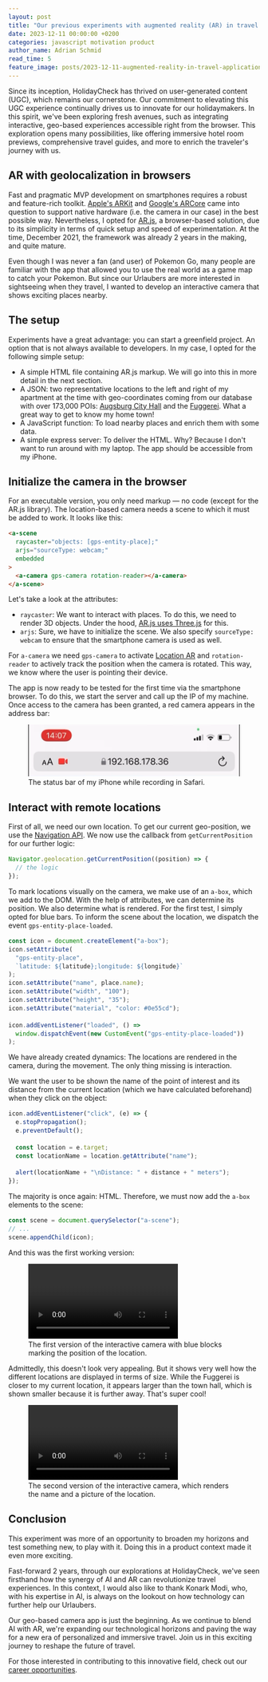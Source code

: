 ```yaml
---
layout: post
title: "Our previous experiments with augmented reality (AR) in travel applications"
date: 2023-12-11 00:00:00 +0200
categories: javascript motivation product
author_name: Adrian Schmid
read_time: 5
feature_image: posts/2023-12-11-augmented-reality-in-travel-applications/augmented-reality.jpg
---
```


Since its inception, HolidayCheck has thrived on user-generated content (UGC), which remains our cornerstone. Our commitment to elevating this UGC experience continually drives us to innovate for our holidaymakers. In this spirit, we've been exploring fresh avenues, such as integrating interactive, geo-based experiences accessible right from the browser. This exploration opens many possibilities, like offering immersive hotel room previews, comprehensive travel guides, and more to enrich the traveler's journey with us.

## AR with geolocalization in browsers

Fast and pragmatic MVP development on smartphones requires a robust and feature-rich toolkit. [Apple's ARKit](https://developer.apple.com/augmented-reality/arkit/) and [Google's ARCore](https://developers.google.com/ar?hl=en) came into question to support native hardware (i.e. the camera in our case) in the best possible way. Nevertheless, I opted for [AR.js](https://github.com/AR-js-org/AR.js), a browser-based solution, due to its simplicity in terms of quick setup and speed of experimentation. At the time, December 2021, the framework was already 2 years in the making, and quite mature.

Even though I was never a fan (and user) of Pokemon Go, many people are familiar with the app that allowed you to use the real world as a game map to catch your Pokemon. But since our Urlaubers are more interested in sightseeing when they travel, I wanted to develop an interactive camera that shows exciting places nearby.

## The setup

Experiments have a great advantage: you can start a greenfield project. An option that is not always available to developers. In my case, I opted for the following simple setup:

- A simple HTML file containing AR.js markup. We will go into this in more detail in the next section.
- A JSON: two representative locations to the left and right of my apartment at the time with geo-coordinates coming from our database with over 173,000 POIs: [Augsburg City Hall](https://www.holidaycheck.de/pi/rathaus/24e3daee-7218-3ff1-8111-613f11d0dbc4) and the [Fuggerei](https://www.holidaycheck.de/pi/fuggerei/7a9ada69-b008-31af-8361-0e12f2d62158). What a great way to get to know my home town!
- A JavaScript function: To load nearby places and enrich them with some data.
- A simple express server: To deliver the HTML. Why? Because I don't want to run around with my laptop. The app should be accessible from my iPhone.

## Initialize the camera in the browser

For an executable version, you only need markup — no code (except for the AR.js library). The location-based camera needs a scene to which it must be added to work. It looks like this:

```html
<a-scene
  raycaster="objects: [gps-entity-place];"
  arjs="sourceType: webcam;"
  embedded
>
  <a-camera gps-camera rotation-reader></a-camera>
</a-scene>
```

Let's take a look at the attributes:

- `raycaster`: We want to interact with places. To do this, we need to render 3D objects. Under the hood, [AR.js uses Three.js](https://ar-js-org.github.io/AR.js-Docs/ui-events/) for this.
- `arjs`: Sure, we have to initialize the scene. We also specify `sourceType: webcam` to ensure that the smartphone camera is used as well.

For `a-camera` we need `gps-camera` to activate [Location AR](https://ar-js-org.github.io/AR.js-Docs/location-based#camera-component-gps-new-camera-gps-projected-camera-or-gps-camera) and `rotation-reader` to actively track the position when the camera is rotated. This way, we know where the user is pointing their device.

The app is now ready to be tested for the first time via the smartphone browser. To do this, we start the server and call up the IP of my machine. Once access to the camera has been granted, a red camera appears in the address bar:

<figure>
    <img src="img/posts/2023-12-11-augmented-reality-in-travel-applications/iphone-status-bar-while-recording.png" alt="iPhone status bar while recording" class="centered" />
    <figcaption>The status bar of my iPhone while recording in Safari.</figcaption>
</figure>

## Interact with remote locations

First of all, we need our own location. To get our current geo-position, we use the [Navigation API](https://developer.mozilla.org/en-US/docs/Web/API/Navigation_API). We now use the callback from `getCurrentPosition` for our further logic:

```js
Navigator.geolocation.getCurrentPosition((position) => {
  // the logic
});
```

To mark locations visually on the camera, we make use of an `a-box`, which we add to the DOM. With the help of attributes, we can determine its position. We also determine what is rendered. For the first test, I simply opted for blue bars. To inform the scene about the location, we dispatch the event `gps-entity-place-loaded`.

```js
const icon = document.createElement("a-box");
icon.setAttribute(
  "gps-entity-place",
  `latitude: ${latitude};longitude: ${longitude}`
);
icon.setAttribute("name", place.name);
icon.setAttribute("width", "100");
icon.setAttribute("height", "35");
icon.setAttribute("material", "color: #0e55cd");

icon.addEventListener("loaded", () =>
  window.dispatchEvent(new CustomEvent("gps-entity-place-loaded"))
);
```

We have already created dynamics: The locations are rendered in the camera, during the movement. The only thing missing is interaction.

We want the user to be shown the name of the point of interest and its distance from the current location (which we have calculated beforehand) when they click on the object:

```js
icon.addEventListener("click", (e) => {
  e.stopPropagation();
  e.preventDefault();

  const location = e.target;
  const locationName = location.getAttribute("name");

  alert(locationName + "\nDistance: " + distance + " meters");
});
```

The majority is once again: HTML. Therefore, we must now add the `a-box` elements to the scene:

```js
const scene = document.querySelector("a-scene");
// ...
scene.appendChild(icon);
```

And this was the first working version:

<figure>
    <video controls rc="https://media-cdn.holidaycheck.com/video/upload/v1702298405/videos/blog/elfarxu9nrcjkjpemvvg.mp4"></video>
    <figcaption>The first version of the interactive camera with blue blocks marking the position of the location.</figcaption>
</figure>

Admittedly, this doesn't look very appealing. But it shows very well how the different locations are displayed in terms of size. While the Fuggerei is closer to my current location, it appears larger than the town hall, which is shown smaller because it is further away. That's super cool!

<figure>
    <video controls rc="https://media-cdn.holidaycheck.com/video/upload/v1702298408/videos/blog/yhjwymyfd2mtoh8sazn6.mp4"></video>
    <figcaption>The second version of the interactive camera, which renders the name and a picture of the location.</figcaption>
</figure>

## Conclusion

This experiment was more of an opportunity to broaden my horizons and test something new, to play with it. Doing this in a product context made it even more exciting.

Fast-forward 2 years, through our explorations at HolidayCheck, we've seen firsthand how the synergy of AI and AR can revolutionize travel experiences. In this context, I would also like to thank Konark Modi, who, with his expertise in AI, is always on the lookout on how technology can further help our Urlaubers.

Our geo-based camera app is just the beginning. As we continue to blend AI with AR, we're expanding our technological horizons and paving the way for a new era of personalized and immersive travel. Join us in this exciting journey to reshape the future of travel.

For those interested in contributing to this innovative field, check out our [career opportunities](https://holidaycheck.jobs.personio.de/?language=en).
